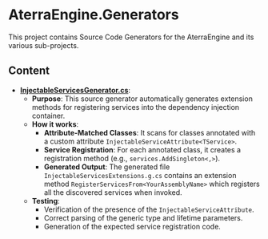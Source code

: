 # AterraEngine.Generators

This project contains Source Code Generators for the AterraEngine and its various sub-projects.

## Content

- **[InjectableServicesGenerator.cs](InjectableServicesGenerator.cs)**:
    - **Purpose**: This source generator automatically generates extension methods for registering services into the
      dependency injection container.
    - **How it works**:
        - **Attribute-Matched Classes**: It scans for classes annotated with a custom attribute
          `InjectableServiceAttribute<TService>`.
        - **Service Registration**: For each annotated class, it creates a registration method (e.g.,
          `services.AddSingleton<,>`).
        - **Generated Output**: The generated file `InjectableServicesExtensions.g.cs` contains an extension method
          `RegisterServicesFrom<YourAssemblyName>` which registers all the discovered services when invoked.
    - **Testing**:
        - Verification of the presence of the `InjectableServiceAttribute`.
        - Correct parsing of the generic type and lifetime parameters.
        - Generation of the expected service registration code.
